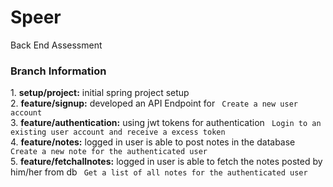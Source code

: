 # Speer
Back End Assessment

<h3> Branch Information </h3>
1. <b>setup/project:</b> initial spring project setup <br>
2. <b>feature/signup:</b> developed an API Endpoint for <code> Create a new user account </code> <br>
3. <b>feature/authentication:</b> using jwt tokens for authentication <code> Login to an existing user account and receive a excess token </code><br>
4. <b>feature/notes:</b> logged in user is able to post notes in the database <code> Create a new note for the authenticated user </code><br>
5. <b>feature/fetchallnotes:</b> logged in user is able to fetch the notes posted by him/her from db <code> Get a list of all notes for the authenticated user </code><br>